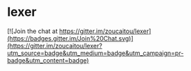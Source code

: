 # lexer

[![Join the chat at https://gitter.im/zoucaitou/lexer](https://badges.gitter.im/Join%20Chat.svg)](https://gitter.im/zoucaitou/lexer?utm_source=badge&utm_medium=badge&utm_campaign=pr-badge&utm_content=badge)
